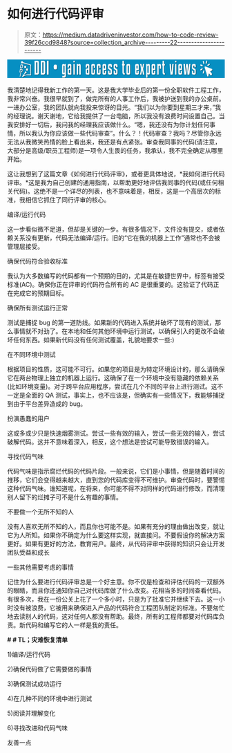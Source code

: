 # 如何进行代码评审

> 原文：<https://medium.datadriveninvestor.com/how-to-code-review-39f26ccd9848?source=collection_archive---------22----------------------->

[![](img/8dd5024388875eb0cd6b20a612fec298.png)](http://www.track.datadriveninvestor.com/1B9E)

我清楚地记得我新工作的第一天。这是我大学毕业后的第一份全职软件工程工作，我非常兴奋。我很早就到了，做完所有的人事工作后，我被护送到我的办公桌前。一进办公室，我的团队就向我投来惊讶的目光。“我们以为你要到星期三才来，”我的经理说。谢天谢地，它给我提供了一台电脑，所以我没有浪费时间设置自己。当我安排好一切后，我问我的经理我应该做什么。“嗯，我还没有为你计划任何事情，所以我认为你应该做一些代码审查”。什么？！代码审查？我吗？尽管你永远无法从我微笑热情的脸上看出来，我还是有点紧张。审查我同事的代码(请注意，大部分是高级/职员工程师)是一项令人生畏的任务，我承认，我不完全确定从哪里开始。

这让我想到了这篇文章《如何进行代码评审》，或者更具体地说，*我如何进行代码评审。*这是我为自己创建的通用指南，以帮助更好地评估我同事的代码(或任何相关代码)。这绝不是一个详尽的列表，也不意味着是，相反，这是一个高层次的标准，我相信它抓住了同行评审的核心。

编译/运行代码

这一步看似微不足道，但却是关键的一步。有很多情况下，文件没有提交，或者依赖关系没有更新，代码无法编译/运行。旧的“它在我的机器上工作”通常也不会被管理层接受。

确保代码符合验收标准

我认为大多数编写的代码都有一个预期的目的，尤其是在敏捷世界中，标签有接受标准(AC)。确保你正在评审的代码符合所有的 AC 是很重要的。这验证了代码正在完成它的预期目标。

确保所有测试运行正常

测试是捕捉 bug 的第一道防线。如果新的代码进入系统并破坏了现有的测试，那么事情就不对劲了。在本地和任何其他环境中运行测试，以确保引入的更改不会破坏任何东西。如果新代码没有任何测试覆盖，礼貌地要求一些:)

在不同环境中测试

根据项目的性质，这可能不可行。如果您的项目是为特定环境设计的，那么请确保它在两台物理上独立的机器上运行。这确保了在一个环境中没有隐藏的依赖关系(比如环境变量)。对于跨平台应用程序，尝试在几个不同的平台上进行测试。这不一定是全面的 QA 测试，事实上，也不应该是，但确实有一些情况下，我能够捕捉到由于平台差异造成的 bug。

扮演愚蠢的用户

这或多或少只是快速烟雾测试。尝试一些有效的输入，尝试一些无效的输入，尝试破解代码。这并不意味着深入，相反，这个想法是尝试可能导致错误的输入。

寻找代码气味

代码气味是指示腐烂代码的代码片段。一般来说，它们是小事情，但是随着时间的推移，它们会变得越来越大，直到您的代码库变得不可维护。审查代码时，要警惕这种代码气味。谁知道呢，在将来，你可能不得不对同样的代码进行修改，而清理别人留下的烂摊子可不是什么有趣的事情。

不要做一个无所不知的人

没有人喜欢无所不知的人，而且你也可能不是。如果有充分的理由做出改变，就让它为人所知。如果你不确定为什么要这样实现，就直接问。不要假设你的解决方案更好。如果有更好的方法，教育用户。最终，从代码评审中获得的知识只会让开发团队受益和成长

一些其他需要考虑的事情

记住为什么要进行代码评审总是一个好主意。你不仅是检查和评估代码的一双额外的眼睛，而且你还通知你自己对代码库做了什么改变。花相当多的时间查看代码。有很多次，我在一份公关上花了一个多小时，只是为了批准它并继续下去。这一小时没有被浪费，它被用来确保进入产品的代码符合工程团队制定的标准。不要匆忙地去读别人的代码，这对任何人都没有帮助。最终，所有的工程师都要对代码库负责。新代码和编写它的人一样是我的责任。

**# # TL；灾难恢复清单**

1)编译/运行代码

2)确保代码做了它需要做的事情

3)确保测试成功运行

4)在几种不同的环境中进行测试

5)阅读并理解变化

6)寻找改进和代码气味

友善一点